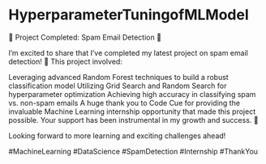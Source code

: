 # HyperparameterTuningofMLModel
🚀 Project Completed: Spam Email Detection 🚀

I’m excited to share that I’ve completed my latest project on spam email detection! 🎉 This project involved:

Leveraging advanced Random Forest techniques to build a robust classification model
Utilizing Grid Search and Random Search for hyperparameter optimization
Achieving high accuracy in classifying spam vs. non-spam emails
A huge thank you to Code Cue  for providing the invaluable Machine Learning internship opportunity that made this project possible. Your support has been instrumental in my growth and success. 🙌

Looking forward to more learning and exciting challenges ahead!

#MachineLearning #DataScience #SpamDetection #Internship #ThankYou
